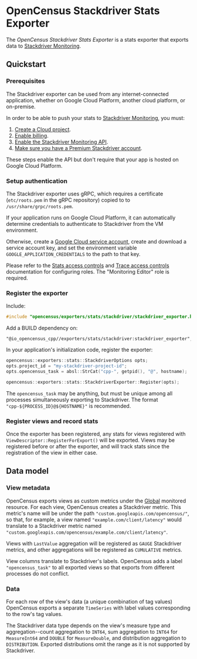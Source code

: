# OpenCensus Stackdriver Stats Exporter

The *OpenCensus Stackdriver Stats Exporter* is a stats exporter that exports
data to [Stackdriver Monitoring](stackdriver-monitoring).

## Quickstart

### Prerequisites

The Stackdriver exporter can be used from any internet-connected application,
whether on Google Cloud Platform, another cloud platform, or on-premise.

In order to be able to push your stats to [Stackdriver Monitoring](stackdriver-monitoring), you must:
1. [Create a Cloud project](https://support.google.com/cloud/answer/6251787?hl=en).
2. [Enable billing](https://support.google.com/cloud/answer/6288653#new-billing).
3. [Enable the Stackdriver Monitoring API](https://app.google.stackdriver.com/).
4. [Make sure you have a Premium Stackdriver account](https://cloud.google.com/monitoring/accounts/tiers).

These steps enable the API but don't require that your app is hosted on Google Cloud Platform.

### Setup authentication

The Stackdriver exporter uses gRPC, which requires a certificate
(`etc/roots.pem` in the gRPC repository) copied to
to `/usr/share/grpc/roots.pem`.

If your application runs on Google Cloud Platform, it can automatically
determine credentials to authenticate to Stackdriver from the VM environment.

Otherwise, create a
[Google Cloud service account](https://cloud.google.com/iam/docs/creating-managing-service-accounts),
create and download a service account key,
and set the environment variable `GOOGLE_APPLICATION_CREDENTIALS` to the path to
that key.

Please refer to the [Stats access controls](https://cloud.google.com/monitoring/access-control)
and [Trace access controls](https://cloud.google.com/trace/docs/iam)
documentation for configuring roles. The "Monitoring Editor" role is required.

### Register the exporter

Include:

```c++
#include "opencensus/exporters/stats/stackdriver/stackdriver_exporter.h"
```

Add a BUILD dependency on:

```
"@io_opencensus_cpp//exporters/stats/stackdriver:stackdriver_exporter",
```

In your application's initialization code, register the exporter:

```c++
opencensus::exporters::stats::StackdriverOptions opts;
opts.project_id = "my-stackdriver-project-id";
opts.opencensus_task = absl::StrCat("cpp-", getpid(), "@", hostname);

opencensus::exporters::stats::StackdriverExporter::Register(opts);
```

The `opencensus_task` may be anything, but must be unique among all processes
simultaneously exporting to Stackdriver. The format
`"cpp-${PROCESS_ID}@${HOSTNAME}"` is recommended.

### Register views and record stats

Once the exporter has been registered, any stats for views registered with
`ViewDescriptor::RegisterForExport()` will be exported. Views may be registered
before or after the exporter, and will track stats since the registration of the
view in either case.

## Data model

### View metadata

OpenCensus exports views as custom metrics under the
[Global](https://cloud.google.com/monitoring/api/resources#tag_global)
monitored resource. For each view, OpenCensus creates a Stackdriver metric. This
metric's name will be under the path `"custom.googleapis.com/opencensus/"`, so
that, for example, a view named `"example.com/client/latency"` would translate
to a Stackdriver metric named
`"custom.googleapis.com/opencensus/example.com/client/latency"`.

Views with `LastValue` aggregation will be registered as `GAUGE` Stackdriver
metrics, and other aggregations will be registered as `CUMULATIVE` metrics.

View columns translate to Stackdriver's labels. OpenCensus adds a label
`"opencensus_task"` to all exported views so that exports from different
processes do not conflict.

### Data

For each row of the view's data (a unique combination of tag values) OpenCensus
exports a separate `TimeSeries` with label values corresponding to the row's tag
values.

The Stackdriver data type depends on the
view's measure type and aggregation--count aggregation to `INT64`, sum
aggregation to `INT64` for `MeasureInt64` and `DOUBLE` for `MeasureDouble`, and
distribution aggregation to `DISTRIBUTION`. Exported distributions omit the
range as it is not supported by Stackdriver.
